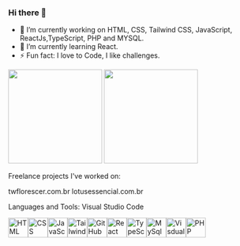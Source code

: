 ### Hi there 👋

<!--
**carlosAlx/carlosalx** is a ✨ _special_ ✨ repository because its `README.md` (this file) appears on your GitHub profile.

Here are some ideas to get you started:

- 🔭 I’m currently working on HTML, CSS, Tailwind CSS, JavaScript, ReactJs,TypeScript, PHP and MYSQL.
- 🌱 I’m currently learning React
- 👯 I’m looking to collaborate on ...
- 🤔 I’m looking for help with ...
- 💬 Ask me about ...
- 📫 How to reach me: ...
- 😄 Pronouns: ...
- ⚡ Fun fact: I love to Code, I like challenges
-->
- 🔭 I’m currently working on HTML, CSS, Tailwind CSS, JavaScript, ReactJs,TypeScript, PHP and MYSQL.
- 🌱 I’m currently learning React.
- ⚡ Fun fact: I love to Code, I like challenges.
<div>
  <img height="190rem" src="https://github-readme-stats.vercel.app/api?username=anuraghazra&show_icons=true&theme=dracula" />
  <img height="190rem" src="https://github-readme-stats.vercel.app/api/top-langs/?username=carlosalx&layout=compact&theme=dracula" />
 </div>

Freelance projects I've worked on:

twflorescer.com.br
lotusessencial.com.br



Languages and Tools:
Visual Studio Code
<div style="display: flex">
  <img width="40" src="https://cdn.jsdelivr.net/gh/devicons/devicon/icons/html5/html5-original.svg" title="HTML" alt="HTML"/>
  <img width="40" src="https://cdn.jsdelivr.net/gh/devicons/devicon/icons/css3/css3-original-wordmark.svg" title="CSS" alt="CSS"/>
  <img width="40" src="https://cdn.jsdelivr.net/gh/devicons/devicon/icons/javascript/javascript-original.svg" title="JavaScript" alt="JavaScript"/>
  <img width="40" src="https://cdn.jsdelivr.net/gh/devicons/devicon/icons/tailwindcss/tailwindcss-plain.svg" title="Tailwindcss" alt="Tailwindcss"/>
  <img width="40" src="https://cdn.jsdelivr.net/gh/devicons/devicon/icons/github/github-original-wordmark.svg" title="GitHub" alt="GitHub"/>
  <img width="40" src="https://cdn.jsdelivr.net/gh/devicons/devicon/icons/react/react-original.svg" title="React" alt="React"/>
  <img width="40" src="https://cdn.jsdelivr.net/gh/devicons/devicon/icons/typescript/typescript-original.svg" title="TypeScript" alt="TypeScript"/>
  <img width="40" src="https://cdn.jsdelivr.net/gh/devicons/devicon/icons/mysql/mysql-original.svg" title="MySql" alt="MySql"/>
  <img width="40" src="https://cdn.jsdelivr.net/gh/devicons/devicon/icons/visualstudio/visualstudio-plain.svg" title="VisdualStudio" alt="VisdualStudio"/>
  <img width="40" src="https://cdn.jsdelivr.net/gh/devicons/devicon/icons/php/php-original.svg" title="PHP" alt="PHP"/>
</div>



